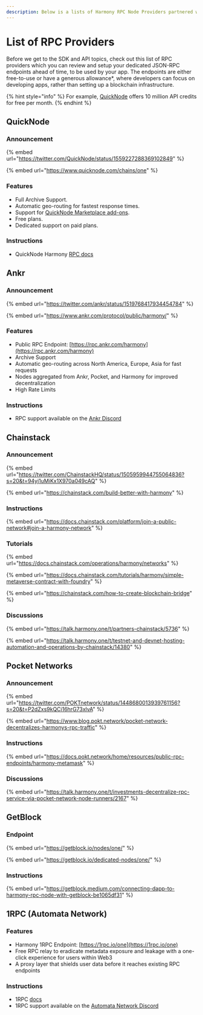 ```yaml
---
description: Below is a lists of Harmony RPC Node Providers partnered with Harmony
---
```


# List of RPC Providers

Before we get to the SDK and API topics, check out this list of RPC providers which you can review and setup your dedicated JSON-RPC endpoints ahead of time, to be used by your app. The endpoints are either free-to-use or have a generous allowance\*, where developers can focus on developing apps, rather than setting up a blockchain infrastructure.

{% hint style="info" %}
For example, [QuickNode](list-of-rpc-providers.md#QuickNode) offers 10 million API credits for free per month.
{% endhint %}

## QuickNode

### Announcement

{% embed url="https://twitter.com/QuickNode/status/1559227288369102849" %}

{% embed url="https://www.quicknode.com/chains/one" %}

### Features

* Full Archive Support.
* Automatic geo-routing for fastest response times.
* Support for [QuickNode Marketplace add-ons](https://marketplace.quicknode.com/?type%5B%5D=rpc_methods&type%5B%5D=external&chains%5B%5D=ONE).
* Free plans.
* Dedicated support on paid plans.

### Instructions

* QuickNode Harmony [RPC docs](https://www.quicknode.com/docs/harmony)

## Ankr

### Announcement

{% embed url="https://twitter.com/ankr/status/1519768417934454784" %}

{% embed url="https://www.ankr.com/protocol/public/harmony/" %}

### Features

* Public RPC Endpoint: [https://rpc.ankr.com/harmony](https://rpc.ankr.com/harmony)
* Archive Support
* Automatic geo-routing across North America, Europe, Asia for fast requests
* Nodes aggregated from Ankr, Pocket, and Harmony for improved decentralization
* High Rate Limits

### Instructions

* RPC support available on the [Ankr Discord](https://discord.gg/zm5bZ9wgFm)

## Chainstack

### Announcement

{% embed url="https://twitter.com/ChainstackHQ/status/1505959944755064836?s=20&t=94yj1uMiKx1X970a049cAQ" %}

{% embed url="https://chainstack.com/build-better-with-harmony" %}

### Instructions

{% embed url="https://docs.chainstack.com/platform/join-a-public-network#join-a-harmony-network" %}

### Tutorials

{% embed url="https://docs.chainstack.com/operations/harmony/networks" %}

{% embed url="https://docs.chainstack.com/tutorials/harmony/simple-metaverse-contract-with-foundry" %}

{% embed url="https://chainstack.com/how-to-create-blockchain-bridge" %}

### Discussions

{% embed url="https://talk.harmony.one/t/partners-chainstack/5736" %}

{% embed url="https://talk.harmony.one/t/testnet-and-devnet-hosting-automation-and-operations-by-chainstack/14380" %}

## Pocket Networks

### Announcement

{% embed url="https://twitter.com/POKTnetwork/status/1448680013939761156?s=20&t=P2dZxs9kQCi16hrG73xlvA" %}

{% embed url="https://www.blog.pokt.network/pocket-network-decentralizes-harmonys-rpc-traffic" %}

### Instructions

{% embed url="https://docs.pokt.network/home/resources/public-rpc-endpoints/harmony-metamask" %}

### Discussions

{% embed url="https://talk.harmony.one/t/investments-decentralize-rpc-service-via-pocket-network-node-runners/2167" %}

## GetBlock

### Endpoint

{% embed url="https://getblock.io/nodes/one/" %}

{% embed url="https://getblock.io/dedicated-nodes/one/" %}

### Instructions

{% embed url="https://getblock.medium.com/connecting-dapp-to-harmony-rpc-node-with-getblock-be1065df31" %}

## 1RPC (Automata Network)

### Features

* Harmony 1RPC Endpoint: [https://1rpc.io/one](https://1rpc.io/one)
* Free RPC relay to eradicate metadata exposure and leakage with a one-click experience for users within Web3
* A proxy layer that shields user data before it reaches existing RPC endpoints

### Instructions

* 1RPC [docs](https://docs.ata.network/1rpc/introduction/)
* 1RPC support available on the [Automata Network Discord](https://discord.gg/hXWn3NRS4Y)
